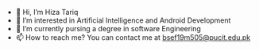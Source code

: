 - 👋 Hi, I’m Hiza Tariq
- 👀 I’m interested in Artificial Intelligence and Android Development
- 🌱 I’m currently pursing a degree in software Engineering
- 📫 How to reach me?
You can contact me at bsef19m505@pucit.edu.pk 

<!---
BSEF19M505/BSEF19M505 is a ✨ special ✨ repository because its `README.md` (this file) appears on your GitHub profile.
You can click the Preview link to take a look at your changes.
--->
